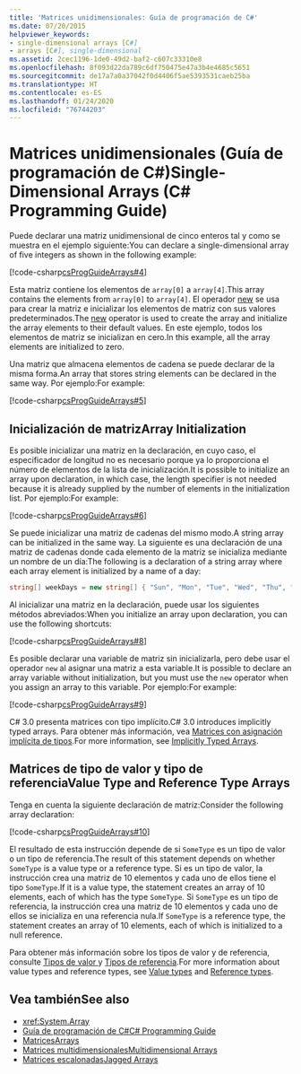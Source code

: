 ```yaml
---
title: 'Matrices unidimensionales: Guía de programación de C#'
ms.date: 07/20/2015
helpviewer_keywords:
- single-dimensional arrays [C#]
- arrays [C#], single-dimensional
ms.assetid: 2cec1196-1de0-49d2-baf2-c607c33310e8
ms.openlocfilehash: 8f093d22da789c6df750475e47a3b4e4685c5651
ms.sourcegitcommit: de17a7a0a37042f0d4406f5ae5393531caeb25ba
ms.translationtype: HT
ms.contentlocale: es-ES
ms.lasthandoff: 01/24/2020
ms.locfileid: "76744203"
---
```

# <a name="single-dimensional-arrays-c-programming-guide"></a><span data-ttu-id="ca3c4-102">Matrices unidimensionales (Guía de programación de C#)</span><span class="sxs-lookup"><span data-stu-id="ca3c4-102">Single-Dimensional Arrays (C# Programming Guide)</span></span>

<span data-ttu-id="ca3c4-103">Puede declarar una matriz unidimensional de cinco enteros tal y como se muestra en el ejemplo siguiente:</span><span class="sxs-lookup"><span data-stu-id="ca3c4-103">You can declare a single-dimensional array of five integers as shown in the following example:</span></span>  
  
 [!code-csharp[csProgGuideArrays#4](~/samples/snippets/csharp/VS_Snippets_VBCSharp/csProgGuideArrays/CS/Arrays.cs#4)]  
  
 <span data-ttu-id="ca3c4-104">Esta matriz contiene los elementos de `array[0]` a `array[4]`.</span><span class="sxs-lookup"><span data-stu-id="ca3c4-104">This array contains the elements from `array[0]` to `array[4]`.</span></span> <span data-ttu-id="ca3c4-105">El operador [new](../../language-reference/operators/new-operator.md) se usa para crear la matriz e inicializar los elementos de matriz con sus valores predeterminados.</span><span class="sxs-lookup"><span data-stu-id="ca3c4-105">The [new](../../language-reference/operators/new-operator.md) operator is used to create the array and initialize the array elements to their default values.</span></span> <span data-ttu-id="ca3c4-106">En este ejemplo, todos los elementos de matriz se inicializan en cero.</span><span class="sxs-lookup"><span data-stu-id="ca3c4-106">In this example, all the array elements are initialized to zero.</span></span>  
  
 <span data-ttu-id="ca3c4-107">Una matriz que almacena elementos de cadena se puede declarar de la misma forma.</span><span class="sxs-lookup"><span data-stu-id="ca3c4-107">An array that stores string elements can be declared in the same way.</span></span> <span data-ttu-id="ca3c4-108">Por ejemplo:</span><span class="sxs-lookup"><span data-stu-id="ca3c4-108">For example:</span></span>  
  
 [!code-csharp[csProgGuideArrays#5](~/samples/snippets/csharp/VS_Snippets_VBCSharp/csProgGuideArrays/CS/Arrays.cs#5)]  
  
## <a name="array-initialization"></a><span data-ttu-id="ca3c4-109">Inicialización de matriz</span><span class="sxs-lookup"><span data-stu-id="ca3c4-109">Array Initialization</span></span>

 <span data-ttu-id="ca3c4-110">Es posible inicializar una matriz en la declaración, en cuyo caso, el especificador de longitud no es necesario porque ya lo proporciona el número de elementos de la lista de inicialización.</span><span class="sxs-lookup"><span data-stu-id="ca3c4-110">It is possible to initialize an array upon declaration, in which case, the length specifier is not needed because it is already supplied by the number of elements in the initialization list.</span></span> <span data-ttu-id="ca3c4-111">Por ejemplo:</span><span class="sxs-lookup"><span data-stu-id="ca3c4-111">For example:</span></span>  
  
 [!code-csharp[csProgGuideArrays#6](~/samples/snippets/csharp/VS_Snippets_VBCSharp/csProgGuideArrays/CS/Arrays.cs#6)]  
  
 <span data-ttu-id="ca3c4-112">Se puede inicializar una matriz de cadenas del mismo modo.</span><span class="sxs-lookup"><span data-stu-id="ca3c4-112">A string array can be initialized in the same way.</span></span> <span data-ttu-id="ca3c4-113">La siguiente es una declaración de una matriz de cadenas donde cada elemento de la matriz se inicializa mediante un nombre de un día:</span><span class="sxs-lookup"><span data-stu-id="ca3c4-113">The following is a declaration of a string array where each array element is initialized by a name of a day:</span></span>  
 
 ```csharp
 string[] weekDays = new string[] { "Sun", "Mon", "Tue", "Wed", "Thu", "Fri", "Sat" };
 ```
  
 <span data-ttu-id="ca3c4-114">Al inicializar una matriz en la declaración, puede usar los siguientes métodos abreviados:</span><span class="sxs-lookup"><span data-stu-id="ca3c4-114">When you initialize an array upon declaration, you can use the following shortcuts:</span></span>  
  
 [!code-csharp[csProgGuideArrays#8](~/samples/snippets/csharp/VS_Snippets_VBCSharp/csProgGuideArrays/CS/Arrays.cs#8)]  
  
 <span data-ttu-id="ca3c4-115">Es posible declarar una variable de matriz sin inicializarla, pero debe usar el operador `new` al asignar una matriz a esta variable.</span><span class="sxs-lookup"><span data-stu-id="ca3c4-115">It is possible to declare an array variable without initialization, but you must use the `new` operator when you assign an array to this variable.</span></span> <span data-ttu-id="ca3c4-116">Por ejemplo:</span><span class="sxs-lookup"><span data-stu-id="ca3c4-116">For example:</span></span>  
  
 [!code-csharp[csProgGuideArrays#9](~/samples/snippets/csharp/VS_Snippets_VBCSharp/csProgGuideArrays/CS/Arrays.cs#9)]  
  
 <span data-ttu-id="ca3c4-117">C# 3.0 presenta matrices con tipo implícito.</span><span class="sxs-lookup"><span data-stu-id="ca3c4-117">C# 3.0 introduces implicitly typed arrays.</span></span> <span data-ttu-id="ca3c4-118">Para obtener más información, vea [Matrices con asignación implícita de tipos](./implicitly-typed-arrays.md).</span><span class="sxs-lookup"><span data-stu-id="ca3c4-118">For more information, see [Implicitly Typed Arrays](./implicitly-typed-arrays.md).</span></span>  
  
## <a name="value-type-and-reference-type-arrays"></a><span data-ttu-id="ca3c4-119">Matrices de tipo de valor y tipo de referencia</span><span class="sxs-lookup"><span data-stu-id="ca3c4-119">Value Type and Reference Type Arrays</span></span>

 <span data-ttu-id="ca3c4-120">Tenga en cuenta la siguiente declaración de matriz:</span><span class="sxs-lookup"><span data-stu-id="ca3c4-120">Consider the following array declaration:</span></span>  
  
 [!code-csharp[csProgGuideArrays#10](~/samples/snippets/csharp/VS_Snippets_VBCSharp/csProgGuideArrays/CS/Arrays.cs#10)]  
  
 <span data-ttu-id="ca3c4-121">El resultado de esta instrucción depende de si `SomeType` es un tipo de valor o un tipo de referencia.</span><span class="sxs-lookup"><span data-stu-id="ca3c4-121">The result of this statement depends on whether `SomeType` is a value type or a reference type.</span></span> <span data-ttu-id="ca3c4-122">Si es un tipo de valor, la instrucción crea una matriz de 10 elementos y cada uno de ellos tiene el tipo `SomeType`.</span><span class="sxs-lookup"><span data-stu-id="ca3c4-122">If it is a value type, the statement creates an array of 10 elements, each of which has the type `SomeType`.</span></span> <span data-ttu-id="ca3c4-123">Si `SomeType` es un tipo de referencia, la instrucción crea una matriz de 10 elementos y cada uno de ellos se inicializa en una referencia nula.</span><span class="sxs-lookup"><span data-stu-id="ca3c4-123">If `SomeType` is a reference type, the statement creates an array of 10 elements, each of which is initialized to a null reference.</span></span>  
  
<span data-ttu-id="ca3c4-124">Para obtener más información sobre los tipos de valor y de referencia, consulte [Tipos de valor ](../../language-reference/builtin-types/value-types.md) y [Tipos de referencia](../../language-reference/keywords/reference-types.md).</span><span class="sxs-lookup"><span data-stu-id="ca3c4-124">For more information about value types and reference types, see [Value types](../../language-reference/builtin-types/value-types.md) and [Reference types](../../language-reference/keywords/reference-types.md).</span></span>
  
## <a name="see-also"></a><span data-ttu-id="ca3c4-125">Vea también</span><span class="sxs-lookup"><span data-stu-id="ca3c4-125">See also</span></span>

- <xref:System.Array>
- [<span data-ttu-id="ca3c4-126">Guía de programación de C#</span><span class="sxs-lookup"><span data-stu-id="ca3c4-126">C# Programming Guide</span></span>](../index.md)
- [<span data-ttu-id="ca3c4-127">Matrices</span><span class="sxs-lookup"><span data-stu-id="ca3c4-127">Arrays</span></span>](./index.md)
- [<span data-ttu-id="ca3c4-128">Matrices multidimensionales</span><span class="sxs-lookup"><span data-stu-id="ca3c4-128">Multidimensional Arrays</span></span>](./multidimensional-arrays.md)
- [<span data-ttu-id="ca3c4-129">Matrices escalonadas</span><span class="sxs-lookup"><span data-stu-id="ca3c4-129">Jagged Arrays</span></span>](./jagged-arrays.md)
